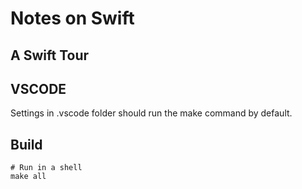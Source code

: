 # Notes on Swift

## A Swift Tour

## VSCODE

Settings in .vscode folder should run the make command by default.

## Build

```shell
# Run in a shell
make all
```
